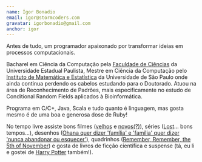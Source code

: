 ```yaml
---
name: Ígor Bonadio
email: igor@stormcoders.com
gravatar: igorbonadio@gmail.com
anchor: igor
---
```


Antes de tudo, um programador apaixonado por transformar ideias em processos computacionais. 

Bacharel em Ciência da Computação pela [Faculdade de Ciências][fc] da Universidade Estadual Paulista, Mestre em Ciência da Computação pelo [Instituto de Matemática e Estatística][ime] da Universidade de São Paulo onde ainda continua perdendo os cabelos estudando para o Doutorado. Atuou na área de Reconhecimento de Padrões, mais especificamente no estudo de Conditional Random Fields aplicados à Bioinformática.

Programa em C/C+, Java, Scala e tudo quanto é linguagem, mas gosta mesmo é de uma boa e generosa dose de Ruby!

No tempo livre assiste bons filmes ([velhos][bladerunner] e [novos(?)][matrix]), séries ([Lost][lost]... bons tempos...), desenhos ([Ohana quer dizer 'família' e 'família' quer dizer 'nunca abandonar ou esquecer'][lilo]), quadrinhos ([Remember, Remember, the 5th of November][v]) e gosta de livros de ficção científica e suspense (tá, eu li e gostei de [Harry Potter][hp] também!).

[fc]:http://www.fc.unesp.br/
[ime]:http://www.ime.usp.br/
[lost]:https://en.wikipedia.org/wiki/Lost_(TV_series)
[lilo]:https://en.wikipedia.org/wiki/Lilo_%26_Stitch
[v]:http://en.wikipedia.org/wiki/V_for_Vendetta
[hp]:http://en.wikipedia.org/wiki/Harry_potter
[bladerunner]:http://en.wikipedia.org/wiki/Blade_Runner
[matrix]:http://en.wikipedia.org/wiki/The_matrix
